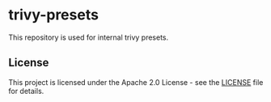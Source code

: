 # trivy-presets

This repository is used for internal trivy presets.

## License

This project is licensed under the Apache 2.0 License - see the [LICENSE](https://github.com/owncloud-docker/trivy-presets/blob/main/LICENSE) file for details.
